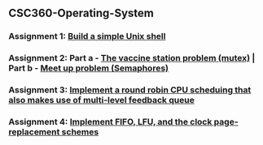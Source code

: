 ## CSC360-Operating-System
### Assignment 1: [Build a simple Unix shell](https://github.com/afrarrr/CSC360-Operating-System/tree/main/Assignment1)
### Assignment 2: Part a - [The vaccine station problem (mutex)](https://github.com/afrarrr/CSC360-Operating-System/tree/main/Assignment2/part%201) | Part b -  [Meet up problem (Semaphores)](https://github.com/afrarrr/CSC360-Operating-System/tree/main/Assignment2/part%202)
### Assignment 3: [Implement a round robin CPU scheduing that also makes use of multi-level feedback queue](https://github.com/afrarrr/CSC360-Operating-System/tree/main/Assignment3)
### Assignment 4: [Implement FIFO, LFU, and the clock page-replacement schemes](https://github.com/afrarrr/CSC360-Operating-System/tree/main/Assignment4)
